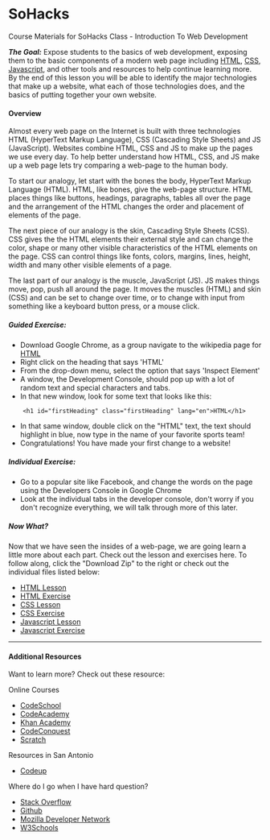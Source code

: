 # SoHacks
Course Materials for SoHacks Class - Introduction To Web Development

***The Goal:*** Expose students to the basics of web development, exposing them to the basic components of a modern web page including [HTML](https://en.wikipedia.org/wiki/HTML), [CSS](https://en.wikipedia.org/wiki/Cascading_Style_Sheets), [Javascript](https://en.wikipedia.org/wiki/JavaScript), and other tools and resources to help continue learning more.   By the end of this lesson you will be able to identify the major technologies that make up a website, what each of those technologies does, and the basics of putting together your own website.

#### Overview
Almost every web page on the Internet is built with three technologies HTML (HyperText Markup Language), CSS (Cascading Style Sheets) and JS (JavaScript).  Websites combine HTML, CSS and JS to make up the pages we use every day.  To help better understand how HTML, CSS, and JS make up a web page lets try comparing a web-page to the human body.  

To start our analogy, let start with the bones the body, HyperText Markup Language (HTML).  HTML, like bones, give the web-page structure.  HTML places things like buttons, headings, paragraphs, tables all over the page and the arrangement of the HTML changes the order and placement of elements of the page.

The next piece of our analogy is the skin, Cascading Style Sheets (CSS).  CSS gives the the HTML elements their external style and can change the color, shape or many other visible characteristics of the HTML elements on the page.  CSS can control things like fonts, colors, margins, lines, height, width and many other visible elements of a page.

The last part of our analogy is the muscle, JavaScript (JS).  JS makes things move, pop, push all around the page.  It moves the muscles (HTML) and skin (CSS) and can be set to change over time, or to change with input from something like a keyboard button press, or a mouse click.

##### Guided Exercise:
- Download Google Chrome, as a group navigate to the wikipedia page for [HTML](https://en.wikipedia.org/wiki/HTML)
- Right click on the heading that says 'HTML'
- From the drop-down menu, select the option that says 'Inspect Element' 
- A window, the Development Console, should pop up with a lot of random text and special characters and tabs.
- In that new window, look for some text that looks like this:
```
	<h1 id="firstHeading" class="firstHeading" lang="en">HTML</h1>
```
- In that same window, double click on the "HTML" text, the text should highlight in blue, now type in the name of your favorite sports team!
- Congratulations!  You have made your first change to a website!

##### Individual Exercise:
- Go to a popular site like Facebook, and change the words on the page using the Developers Console in Google Chrome
- Look at the individual tabs in the developer console, don't worry if you don't recognize everything, we will talk through more of this later.


##### Now What?
Now that we have seen the insides of a web-page, we are going learn a little more about each part.  Check out the lesson and exercises here. To follow along, click the "Download Zip" to the right or check out the individual files listed below:

- [HTML Lesson](Lessons/HTMLLesson.html)
- [HTML Exercise](Exercises/HTMLExercise.html)
- [CSS Lesson](Lessons/CSSLesson.html)
- [CSS Exercise](Exercises/CSSExercise.html)
- [Javascript Lesson](Lessons/JavaScriptLesson.html)
- [Javascript Exercise](Lessons/JavaScriptExercise.html)

---
#### Additional Resources
Want to learn more?  Check out these resource:
 
Online Courses
- [CodeSchool](https://www.codeschool.com/)
- [CodeAcademy](http://www.codecademy.com/)
- [Khan Academy](https://www.khanacademy.org/)
- [CodeConquest](http://www.codeconquest.com/)
- [Scratch](https://scratch.mit.edu/)

Resources in San Antonio
- [Codeup](http://codeup.com/)

Where do I go when I have hard question?
- [Stack Overflow](http://stackoverflow.com/)
- [Github](https://github.com/)
- [Mozilla Developer Network](https://developer.mozilla.org/en-US/)
- [W3Schools](http://www.w3schools.com/)